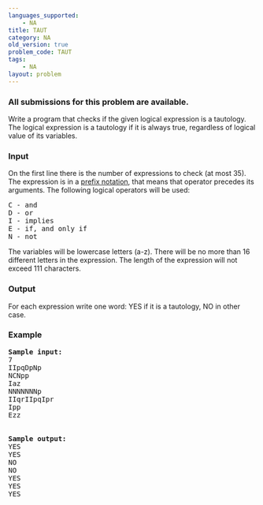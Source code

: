 ```yaml
---
languages_supported:
    - NA
title: TAUT
category: NA
old_version: true
problem_code: TAUT
tags:
    - NA
layout: problem
---
```

###  All submissions for this problem are available. 

Write a program that checks if the given logical expression is a tautology. The logical expression is a tautology if it is always true, regardless of logical value of its variables.

### Input

On the first line there is the number of expressions to check (at most 35). The expression is in a [prefix notation](http://en.wikipedia.org/wiki/Polish_notation), that means that operator precedes its arguments. The following logical operators will be used:

<pre>
C - and 
D - or
I - implies
E - if, and only if
N - not
</pre>The variables will be lowercase letters (a-z). There will be no more than 16 different letters in the expression. The length of the expression will not exceed 111 characters.

### Output

For each expression write one word: YES if it is a tautology, NO in other case.

### Example

<pre><b><tt>Sample input:</tt></b>
7
IIpqDpNp
NCNpp
Iaz
NNNNNNNp
IIqrIIpqIpr
Ipp
Ezz


<b><tt>Sample output:</tt></b>
YES
YES
NO
NO
YES
YES
YES
</pre>